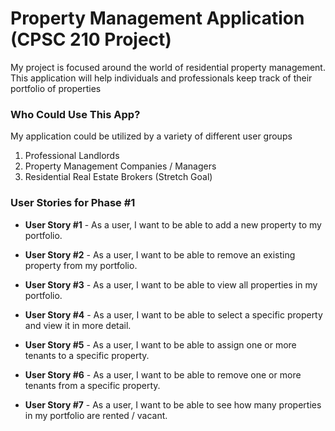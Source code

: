 # Property Management Application (CPSC 210 Project)

My project is focused around the world of residential 
property management. This application will help individuals 
and professionals keep track of their 
portfolio of properties

### Who Could Use This App?
My application could be utilized by a variety of different user groups
1. Professional Landlords 
2. Property Management Companies / Managers 
3. Residential Real Estate Brokers (Stretch Goal)


### User Stories for Phase #1
- **User Story #1** - As a user, I want to be able to add a new property to my portfolio.
- **User Story #2** - As a user, I want to be able to remove an existing property from my portfolio.
- **User Story #3** - As a user, I want to be able to view all properties in my portfolio.
- **User Story #4** - As a user, I want to be able to select a specific property and view it in more detail.

- **User Story #5** - As a user, I want to be able to assign one or more tenants to a specific property.
- **User Story #6** - As a user, I want to be able to remove one or more tenants from a specific property.
- **User Story #7** - As a user, I want to be able to see how many properties in my portfolio are rented / vacant.
